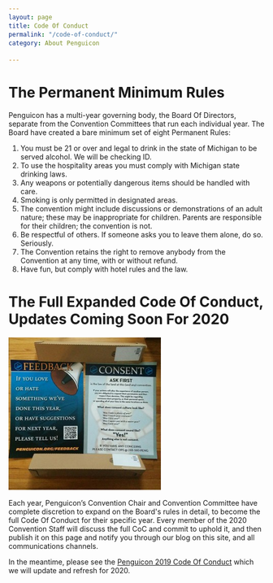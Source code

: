 ```yaml
---
layout: page
title: Code Of Conduct
permalink: "/code-of-conduct/"
category: About Penguicon

---
```

# The Permanent Minimum Rules

Penguicon has a multi-year governing body, the Board Of Directors, separate from the Convention Committees that run each individual year. The Board have created a bare minimum set of eight Permanent Rules:

1. You must be 21 or over and legal to drink in the state of Michigan to be served alcohol.  We will be checking ID.
2. To use the hospitality areas you must comply with Michigan state drinking laws.
3. Any weapons or potentially dangerous items should be handled with care.
4. Smoking is only permitted in designated areas.
5. The convention might include discussions or demonstrations of an adult nature; these may be inappropriate for children. Parents are responsible for their children; the convention is not.
6. Be respectful of others. If someone asks you to leave them alone, do so.  Seriously.
7. The Convention retains the right to remove anybody from the Convention at any time, with or without refund.
8. Have fun, but comply with hotel rules and the law.

# The Full Expanded Code Of Conduct, Updates Coming Soon For 2020

![A poster at Penguicon about how to submit feedback, and a poster about consent.](/assets/images/consent-poster-image.jpg)

Each year, Penguicon’s Convention Chair and Convention Committee have complete discretion to expand on the Board's rules in detail, to become the full Code Of Conduct for their specific year. Every member of the 2020 Convention Staff will discuss the full CoC and commit to uphold it, and then publish it on this page and notify you through our blog on this site, and all communications channels.

In the meantime, please see the [Penguicon 2019 Code Of Conduct](https://2019.penguicon.org/about-penguicon/code-of-conduct/) which we will update and refresh for 2020.